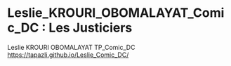 # Leslie_KROURI_OBOMALAYAT_Comic_DC : Les Justiciers
Leslie KROURI OBOMALAYAT TP_Comic_DC
https://tapazli.github.io/Leslie_Comic_DC/

